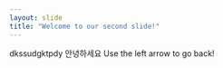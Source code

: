 ```yaml
---
layout: slide
title: "Welcome to our second slide!"
---
```

dkssudgktpdy 안녕하세요
Use the left arrow to go back!
